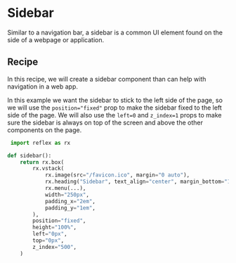 
# Sidebar

Similar to a navigation bar, a sidebar is a common UI element found on the side of a webpage or application.

## Recipe

In this recipe, we will create a sidebar component than can help with navigation in a web app.

In this example we want the sidebar to stick to the left side of the page, so we will use the `position="fixed"` prop to make the sidebar fixed to the left side of the page.
We will also use the `left=0` and `z_index=1` props to make sure the sidebar is always on top of the screen and above the other components on the page.

```python
 import reflex as rx

def sidebar():
    return rx.box(
        rx.vstack(
            rx.image(src="/favicon.ico", margin="0 auto"),
            rx.heading("Sidebar", text_align="center", margin_bottom="1em"),
            rx.menu(...),
            width="250px",
            padding_x="2em",
            padding_y="1em",
        ),
        position="fixed",
        height="100%",
        left="0px",
        top="0px",
        z_index="500",
    )
```